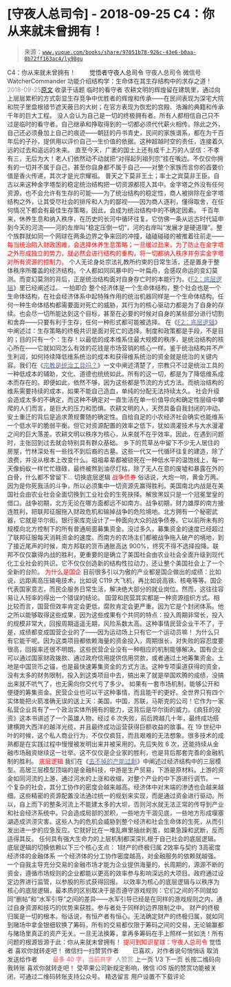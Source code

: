# [守夜人总司令] - 2018-09-25 C4：你从来就未曾拥有！

> 来源：[`www.yuque.com/books/share/97051b78-926c-43e6-b0aa-0b72ff163ac4/ly98gu`](https://www.yuque.com/books/share/97051b78-926c-43e6-b0aa-0b72ff163ac4/ly98gu)

<ne-p id="520f42f3293818f927861ebbd5b15da4_p_0" data-lake-id="520f42f3293818f927861ebbd5b15da4_p_0"><ne-text id="ufa925205" style="color: rgb(51, 51, 51);">C4：你从来就未曾拥有！</ne-text></ne-p> <ne-p id="d06f389b25e6277c24c581111ad1a0a1" data-lake-id="d06f389b25e6277c24c581111ad1a0a1"><ne-text id="u76cd5b37" ne-fontsize="12" style="color: rgb(255, 255, 255);">原创</ne-text><ne-text id="ubf5745e7" ne-fontsize="14">觉悟者</ne-text><ne-text id="ue40293ff" ne-fontsize="14">守夜人总司令</ne-text></ne-p> <ne-p id="ee5716984f58b9db9ca578688542b8c0" data-lake-id="ee5716984f58b9db9ca578688542b8c0"><ne-text id="uc37d6d11" ne-fontsize="14" ne-bold="true" style="color: rgb(51, 51, 51);">守夜人总司令</ne-text></ne-p> <ne-p id="f5897f39ade968dc430263f579e4dbad" data-lake-id="f5897f39ade968dc430263f579e4dbad"><ne-text id="ub1c5eaf1" ne-fontsize="14" style="color: rgb(51, 51, 51);">微信号</ne-text><ne-text id="ud2e027f9" ne-fontsize="14" style="color: rgb(51, 51, 51);">WatcherCommander</ne-text></ne-p> <ne-p id="71145cacbc18152b87122f34e97a2fab" data-lake-id="71145cacbc18152b87122f34e97a2fab"><ne-text id="udb93aab6" ne-fontsize="14" style="color: rgb(51, 51, 51);">功能介绍</ne-text><ne-text id="u614d68fb" ne-fontsize="14" style="color: rgb(51, 51, 51);">结构学：生命体在其生存结构中的求存之道！</ne-text></ne-p> <ne-p id="8a43d88c575a9e5d4ce73ae17d625af7" data-lake-id="8a43d88c575a9e5d4ce73ae17d625af7"><ne-text id="u1a9ccba5" style="color: rgb(140, 140, 140);">2018-09-25</ne-text>[<ne-text id="u946e129d" ne-fontsize="14">原文</ne-text>](https://mp.weixin.qq.com/s?__biz=MzAxNDk1NjI2Mw==&mid=2247483915&idx=1&sn=3ed8bfea1188efe78608fdd16031eb1a&chksm=9b8a2183acfda8959af3f200a698fd9960c30ca5bf2bc8851021a96915217b681b8d0f536a6e&scene=27#wechat_redirect&cpage=483)</ne-p> <ne-p id="d5db52d3a71b15908f5aa628b601173c" data-lake-id="d5db52d3a71b15908f5aa628b601173c"><ne-text id="u20bfa794" style="color: rgb(51, 51, 51);">收录于话题</ne-text></ne-p> <ne-p id="6312f7f5cce83998994f341131ea064f" data-lake-id="6312f7f5cce83998994f341131ea064f"><ne-text id="ub5616d90" ne-bold="true" style="color: rgb(51, 51, 51);">临时的看守者</ne-text></ne-p> <ne-p id="c559b3c6b2912fee99486ed7c43abcf9" data-lake-id="c559b3c6b2912fee99486ed7c43abcf9"><ne-text id="u6b45fb7e" style="color: rgb(51, 51, 51);">农耕文明的辉煌留在建筑里，通过向上层层累积的方式彰显生存竞争中优胜者的辉煌和传承——在民间表现为深宅大院和院子里盘根错节遮天蔽日的大树；在官方表现为恢宏的宫殿、浩瀚的典籍和传承千年的巨大工程。</ne-text></ne-p> <ne-p id="75f227edfd159b406dc233b63a55929f" data-lake-id="75f227edfd159b406dc233b63a55929f"><ne-text id="u78322a60" style="color: rgb(51, 51, 51);">没人会认为自己是一切的终极拥有者。所有人都相信自己只不过是临时的看守者。自己继承和挣取得到的一切都必须代代薪火相传。除此之外，自己还必须叠加上自己的痕迹——朝廷的丹书青史，民间的家族谱系，都在为千百年后的子孙，提供用以评价自己一生价值的依据。这种超越时空的责任，连接着久远的过去和遥远的未来。</ne-text></ne-p> <ne-p id="85c65e95d55b97e5781b72f732029369" data-lake-id="85c65e95d55b97e5781b72f732029369"><ne-text id="uebe1efae" style="color: rgb(51, 51, 51);">直至今天，广袤的国土上还有成千上万的人坚信：不孝有三，无后为大！老人们依然动不动就把“对得起列祖列宗”挂在嘴边。</ne-text><ne-text id="u94a7f516" ne-bold="true" style="color: rgb(51, 51, 51);">不仅仅你拥有的一切并不属于自己，甚至你自身都不属于自己——对整个家族而言你的首要价值是香火传递，其次才是光宗耀祖。</ne-text></ne-p> <ne-p id="6bbf3bb24054538b4626c13e845cb837" data-lake-id="6bbf3bb24054538b4626c13e845cb837"><ne-text id="uff7e1b48" ne-bold="true" style="color: rgb(51, 51, 51);">普天之下莫非王土；率士之宾莫非王臣。自古以来这种金字塔型的稳定统治结构把一切资源都揽入其中。金字塔之外没有任何资源，也不会允许有生存的可能——为了统治结构的稳定性，商人被排除在金字塔结构之外，让其受尽社会的排斥和人为的鄙视</ne-text><ne-text id="u94f839b7" style="color: rgb(51, 51, 51);">——因为商人逐利，懂得取舍，在任何情况下都会有最佳生存策略，因此，会成为统治结构中的不确定因素。</ne-text></ne-p> <ne-p id="60a6c9192f9c251bba294a43b4e6b5c2" data-lake-id="60a6c9192f9c251bba294a43b4e6b5c2"><ne-text id="ud2c4693c" style="color: rgb(51, 51, 51);">千百年来，休养生息和纳入秩序，在历史的长河中循环往复。它仿佛一条从远古时代延申到今天的河流——河的左岸叫“稳定压倒一切”，河的右岸叫“发展才是硬道理”。整个族群就如同一个网球在两条边界之争来回的冲撞，磕磕碰碰的被推着往前走——</ne-text><ne-text id="uad3d003b" style="color: rgb(255, 0, 0);">每当统治陷入财政困难，会选择休养生息策略；一旦缓过劲来，为了防止在金字塔之外形成独立的势力，就必然会进行结构的重构，将一切都纳入秩序并夯实金字塔对所有资源的控制力。</ne-text></ne-p> <ne-p id="7ae21ff1d7edcc09de05b7fb69692421" data-lake-id="7ae21ff1d7edcc09de05b7fb69692421"><ne-text id="u48932d71" style="color: rgb(51, 51, 51);">个人无论身处宗法礼教所约束的日常生活，还是置身于整体秩序所覆盖的经济结构。个人都如同风暴中的一叶扁舟，会感叹命运的变幻莫测。而变幻莫测的背后，正是统治结构面对自身存亡时的本能行为。《</ne-text>[<ne-text id="u785a93e6" style="color: rgb(87, 107, 149);">F2：底层逻辑</ne-text>](http://mp.weixin.qq.com/s?__biz=MzAxNDk1NjI2Mw==&mid=2247483905&idx=1&sn=e13c2886d004d818f12f6981f4c4e35a&chksm=9b8a2189acfda89f1a2b2326514ec0f5e6696cb737fc89b123afad6198807fa669769a850cd3&scene=21#wechat_redirect)<ne-text id="u3f8370e9" style="color: rgb(51, 51, 51);">》里已经阐述过。</ne-text></ne-p> <ne-p id="fc95dcbe737dceafaee199fb3e7e49e6" data-lake-id="fc95dcbe737dceafaee199fb3e7e49e6"><ne-text id="uc75eefa5" ne-bold="true" style="color: rgb(51, 51, 51);">一拍即合</ne-text></ne-p> <ne-p id="30a270c27d7372d7992a3cea0b9a6ef5" data-lake-id="30a270c27d7372d7992a3cea0b9a6ef5"><ne-text id="ub86367be" style="color: rgb(51, 51, 51);">整个经济体是一个生命体结构，整个社会也是一个生命体结构，在社会经济体系中起特殊作用的统治机器同样是一个生命体结构。任何一种生命体结构都需要面对死亡的威胁，其行为的核心驱动力都是为了自身的存续。也会尽一切所能达到这个目标，甚至在必要的时候对自身的某些部分进行切割和舍弃——只要有利于生存，任何一种形式都可能被选择。</ne-text></ne-p> <ne-p id="bc05fff8dd63e44c744fcfcf16a0d234" data-lake-id="bc05fff8dd63e44c744fcfcf16a0d234"><ne-text id="uaabc3a86" style="color: rgb(51, 51, 51);">在《</ne-text>[<ne-text id="ud35951f6" style="color: rgb(87, 107, 149);">F2：底层逻辑</ne-text>](http://mp.weixin.qq.com/s?__biz=MzAxNDk1NjI2Mw==&mid=2247483905&idx=1&sn=e13c2886d004d818f12f6981f4c4e35a&chksm=9b8a2189acfda89f1a2b2326514ec0f5e6696cb737fc89b123afad6198807fa669769a850cd3&scene=21#wechat_redirect)<ne-text id="u316d2556" style="color: rgb(51, 51, 51);">》中阐述过：</ne-text><ne-text id="u62846b08" ne-bold="true" style="color: rgb(51, 51, 51);">生存策略的终极共识是面对死亡的选择。</ne-text><ne-text id="ub94e1e8c" style="color: rgb(51, 51, 51);">制度和政策都是手段，不是目的；目的只有一个：生存！以最低的成本维系住最大规模的秩序，是统治结构的核心所在——它就如同怎么有效的花钱是市场营销的核心一样。鉴于统治结构并不产生利润，如何持续降低维系统治的成本和获得维系统治的资金就是统治的关键内容。我们在《</ne-text>[<ne-text id="u9bf7c6d2" style="color: rgb(87, 107, 149);">宗教是统治工具吗？</ne-text>](http://mp.weixin.qq.com/s?__biz=MzAxNDk1NjI2Mw==&mid=2247483901&idx=1&sn=f5d9f8c7bd84370c79adae921351e813&chksm=9b8a2275acfdab63fde093d76ff82e01d0e2fd43ea675f77fd17fd51a15873d4d10499f5338d&scene=21#wechat_redirect)<ne-text id="ub0cb1057" style="color: rgb(51, 51, 51);">》一文中阐述清楚了，宗教只不过是统治工具的一种低成本的辅助，文化、道德也统统如此。所有的这一切，都是为了降低维系成本而存在的。即便如此，依然不够，因为这些都是节流的方式方法。而统治结构的维系需要持续的成本，如果不能自己造血，单纯的分配无法持续太久。</ne-text></ne-p> <ne-p id="80f2d4b8b55667c5726f502315b3e624" data-lake-id="80f2d4b8b55667c5726f502315b3e624"><ne-text id="u3960e1a3" ne-bold="true" style="color: rgb(51, 51, 51);">社会升级会造成太多的不确定，而这种不确定对一直生活在单一价值导向和确定性层级中攀爬的人们而言，是巨大的压力和恐惧。</ne-text><ne-text id="uc9a98004" style="color: rgb(51, 51, 51);">农耕文明的人，天然具备自我封闭的冲动。安土重迁的背后是追求萧规曹随的确定性。自给自足的小农经济社会确实也能维系一个低水平的脆弱平衡。但它对资源配置的效率之低下，犹如滴灌技术与大水漫灌之间的巨大落差。农耕文明以秩序为核心，从来就不在乎效率。因此，在遇到问题时，主张回到过去就会特别具有群众基础。</ne-text></ne-p> <ne-p id="314ce7433738ffc5d9b78b4829ce3846" data-lake-id="314ce7433738ffc5d9b78b4829ce3846"><ne-text id="u48516865" style="color: rgb(51, 51, 51);">乡下的荒草丛中留下不少无人居住的房屋，竹林深处有一些找不到后裔的古墓。这些一代又一代循环往复的建造，除了浪费，并没从根本上改变什么。祖祖辈辈都被锁死在一种低水平的温饱线上，每一天像蚂蚁一样忙忙碌碌，最终被熬到油尽灯枯，除了无人在意的废墟和暴露在外的白骨，什么都不曾留下…</ne-text></ne-p> <ne-p id="b6542047d5f3996abbe28a9c6f257c7e" data-lake-id="b6542047d5f3996abbe28a9c6f257c7e"><ne-text id="u6a78edf8" ne-bold="true" style="color: rgb(51, 51, 51);">切换底层逻辑</ne-text></ne-p> <ne-p id="7f035c4878eb308904417a3ec9ff7e2e" data-lake-id="7f035c4878eb308904417a3ec9ff7e2e"><ne-text id="u2b20f73f" style="color: rgb(255, 0, 0);">战争债券</ne-text></ne-p> <ne-p id="338b412ef2fe387d7ac277fffe52a36f" data-lake-id="338b412ef2fe387d7ac277fffe52a36f"><ne-text id="u333a752a" style="color: rgb(51, 51, 51);">俗话说，大炮一响，黄金万两。因为是你死我活的斗争，所以必须集中一切资源先赢得胜利。美国南北内战是在美国社会由农业社会全面切换到工业社会的生死抉择。解放黑奴只是一个冠冕堂皇的借口。战争初期，北方无论在哪方面都远不如南方。战争初期，财力雄厚的南方接连胜利，把联邦征服拖入财政危机和输掉战争的危险境地。北方拥有一个秘密武器，它就是华尔街。银行家库克设计了一种面向大众的战争债券。它以前所未有的规模向北方控制下的所有普通局面募集资金。没过多久，募集资金的速度已经超过了联邦征服每天消耗资金的速度。而南方的农场主们都被战争拖入破产的境地，到了接近尾声的时候，南方邦联的货币通胀高达 900%，终究不得不选择投降。联邦不仅仅赢得内战的胜利，更重要的是确立了美国社会由农业社会全面升级到现代化工业社会的共识。它不仅仅创造新的结构性拉动力，还让整个美国社会上了一个全新的台阶。</ne-text></ne-p> <ne-p id="2053d38eefbde9da33537034b62cb8af" data-lake-id="2053d38eefbde9da33537034b62cb8af"><ne-text id="ue995e952" style="color: rgb(255, 0, 0);">为什么是国企</ne-text></ne-p> <ne-p id="15e94f0b2671cab085278599fb981385" data-lake-id="15e94f0b2671cab085278599fb981385"><ne-text id="u6e9e29f3" style="color: rgb(51, 51, 51);">目前很多引以为傲的产业都是国企做出的成绩：比如说，远距离高压输电技术，比如说 C119 大飞机，再比如说高铁、核电等等。国企代表国家意志，而民企服务日常生活，解决绝大部分的就业岗位。然而，这往往容易让人轻率的得出一个错误的结论。</ne-text></ne-p> <ne-p id="b2a65db0217d02d64972cfcf834db739" data-lake-id="b2a65db0217d02d64972cfcf834db739"><ne-text id="u01ab025c" style="color: rgb(51, 51, 51);">国营和民营其实都是一种资源组织方式。相比较而言，国营但效率肯定会更低，腐败肯定会更严重。因为它是个封闭体系。他之所以能够取得这些成果，因为这些成果有个共同的特点：投入周期非常长，投入的规模非常大，回报周期遥遥无期，风险系数太高。这种事情民营企业干不了，于是，成绩都变成国营企业的了——因为运动场上只有它一个运动员嘛！</ne-text></ne-p> <ne-p id="fcbf88aa9e677cc99f93f669060f358e" data-lake-id="fcbf88aa9e677cc99f93f669060f358e"><ne-text id="u15e04201" style="color: rgb(51, 51, 51);">为什么只有它能干呢。因为这类项目都依赖海量的资金投入，周期很长，对失败的容忍度要很高，回报率还很不明朗。这些民营企业没有一种相应的机制能够解决。国有企业可以通过国家财政拨款、通过政府信用提供信用贷款，或者通过土地筹集资金。土地是中国货币之锚，也是最快速筹集资金的方式方法。这种专项渠道获得的资金，没有太多的财务限制，投入到这类项目中去，搞出来了就是举国欢腾的成绩，没搞出来就不吭气了，也无需向你交代亏了多少。</ne-text></ne-p> <ne-p id="eac492bf0a28da67dac485e9fa793a9b" data-lake-id="eac492bf0a28da67dac485e9fa793a9b"><ne-text id="uce47079d" style="color: rgb(51, 51, 51);">如果有一套市场机制，能够公开和便捷的筹集资金。民营企业也可以干这种事情，而且能干的更好。全世界只有四个实体能把火箭准确无误的送上天：美国，中国，苏联，马斯克的公司！它作为一家私营企业具有了一个政治实体所拥有的能力，这背后是华尔街的威力。《疯狂的投资》这本书讲述了一个英雄人物，经过 6 次失败，前后跨越几十年，最终成功搭建横跨大西洋的越洋光缆，并且最终成功运营获得巨额收益的故事。在 19 世纪中叶的时候，这个私人商业行为，不仅仅疯狂，而且艰难的无法想象。很多技术的成熟都是在实践过程中慢慢被发明出来并被采用的。先后失败 6 次，还能持续从金融市场融资继续这一壮举。这不仅仅是企业家的胜利，也是背后那套完善的金融机制的胜利。</ne-text></ne-p> <ne-p id="3180fe39df931a9a8a84718ba07b52ed" data-lake-id="3180fe39df931a9a8a84718ba07b52ed"><ne-text id="uf09c9c4c" style="color: rgb(255, 0, 0);">底层逻辑</ne-text></ne-p> <ne-p id="51fe39955e809fa1e7532e144fe40798" data-lake-id="51fe39955e809fa1e7532e144fe40798"><ne-text id="u1ecc7819" style="color: rgb(51, 51, 51);">我们在《</ne-text>[<ne-text id="udd00368c" style="color: rgb(87, 107, 149);">去不掉的产能过剩</ne-text>](http://mp.weixin.qq.com/s?__biz=MzAxNDk1NjI2Mw==&mid=2247483884&idx=1&sn=a74600b590ee078128ebb3fa0969479a&chksm=9b8a2264acfdab72589d8dfa052bbe559f6c107cc4b1cbf39206e14d7757c18a4eebc98a43e2&scene=21#wechat_redirect)<ne-text id="u2deaec1e" style="color: rgb(51, 51, 51);">》中阐述过经济结构中的三层模型。高居三层模型顶端的是金融科技，中游是生产贸易，下游是原材料。上游的资金如同河流的上游，通过河水的上涨和收缩，对整个产业的中下游进行调节。</ne-text></ne-p> <ne-p id="daf0588a875d91c54b4440cc21ad8b92" data-lake-id="daf0588a875d91c54b4440cc21ad8b92"><ne-text id="uda301856" style="color: rgb(51, 51, 51);">一个复杂的社会，其分工协作的密度会越来越高。经济体中对末端的渗透也会越来越细。这些精密的资源配置没法通过统一的规划来实现，而是通过资金进行驱动。所以，自上而下的整条河流上不能建太多的大坝，否则河水就无法正常的传导到产业和社会经济系统中。只会造成局部的淤积，一些地方干涸见底，一些地方形成堰塞湖造成洪涝灾害。这些人为的危机会威胁到整个经济和社会生命体的生死，从而引发出进一步的应急反应。它就好比在一堆乱麻里抽丝剥茧，如果急躁和武断，反而适得其反。</ne-text></ne-p> <ne-p id="46750741d52ca55bb674d13e4446e50e" data-lake-id="46750741d52ca55bb674d13e4446e50e"><ne-text id="ub41361b2" style="color: rgb(51, 51, 51);">任何具有强大生命力的上层机制都深深扎根于自己社会的底层逻辑。底层逻辑的切换依赖以下三个核心支点：</ne-text></ne-p> <ne-oli><ne-oli-i>1</ne-oli-i><ne-oli-c class="ne-oli-content" id="296999f131a3cd69d945d64e7cf2a45b" data-lake-id="296999f131a3cd69d945d64e7cf2a45b"><ne-text id="u532ea7ca" style="color: rgb(51, 51, 51);">财产的终极归属</ne-text></ne-oli-c></ne-oli> <ne-oli><ne-oli-i>2</ne-oli-i><ne-oli-c class="ne-oli-content" id="1f0fe7817e3aa83244fe9e1ecb05df5b" data-lake-id="1f0fe7817e3aa83244fe9e1ecb05df5b"><ne-text id="u35fd8969" style="color: rgb(51, 51, 51);">效率与契约</ne-text></ne-oli-c></ne-oli> <ne-oli><ne-oli-i>3</ne-oli-i><ne-oli-c class="ne-oli-content" id="a90ce8494d21c1c7df1fd57ce051a8bb" data-lake-id="a90ce8494d21c1c7df1fd57ce051a8bb"><ne-text id="u886ed1e8" style="color: rgb(51, 51, 51);">高密度经济体的金融体系</ne-text></ne-oli-c></ne-oli> <ne-p id="a4c91d1a8838a69b7a95665a984c8024" data-lake-id="a4c91d1a8838a69b7a95665a984c8024"><ne-text id="u5188104f" style="color: rgb(51, 51, 51);">一个经济体的分工协作密度越高，对金融服务的依赖就越强。一个自我主导充分交易的金融市场才能为企业提供海量的，长周期的，源源不断的资金，遵循市场规则的企业都能以更高的效率参与影响深远的大项目。政府通过设定边界进行监管，以参股的形式获得回报。</ne-text></ne-p> <ne-p id="1627e1ba5a65c62a00264f216bbb88d6" data-lake-id="1627e1ba5a65c62a00264f216bbb88d6"><ne-text id="u6a001153" style="color: rgb(51, 51, 51);">以效率为核心的底层逻辑与以秩序为核心的底层逻辑，最本质的区别取决于是否遵守游戏规则：它们之间的不同就如同“删帖”和“水军引导”之间的差异——水军引导已经是在同样的游戏规则之内，通过自身资源和技巧的优势来获胜。参与者处于同样的边界限制之中。</ne-text></ne-p> <ne-p id="11ece19393f7a04e633ce04d0ba3d658" data-lake-id="11ece19393f7a04e633ce04d0ba3d658"><ne-text id="u038df0d1" ne-bold="true" style="color: rgb(51, 51, 51);">财产的终极归属是一切的根本。俗话说，有恒产者有恒心。</ne-text><ne-text id="uaee9067e" style="color: rgb(51, 51, 51);">无法确定财产的终极归属，就如同到赌场中拿金银细软换了筹码，所有的交易都仅限于筹码之间的交易，无论输赢都与赌场里真正的资产无关。一旦无法换筹，拿再多筹码在手上照样一贫如洗！</ne-text><ne-text id="u7b3fb604" ne-bold="true" style="color: rgb(51, 51, 51);">所有问题的根源皆源于此：你从来就未曾拥有！</ne-text></ne-p> <ne-p id="25a35e8da94b91adab563aeb6d990c5d" data-lake-id="25a35e8da94b91adab563aeb6d990c5d" ne-alignment="center"><ne-text id="uc9b71bc6" ne-bold="true" style="color: rgb(255, 0, 0);">提问到知识星球：守夜人总司令</ne-text></ne-p>  <ne-p id="82be7786358259dbf6630d25616d197d" data-lake-id="82be7786358259dbf6630d25616d197d" ne-alignment="center"><ne-card data-card-name="image" data-card-type="inline" id="SNthc" data-event-boundary="card" style="color: rgb(51, 51, 51);"><ne-p id="6936158cf2ecf1224410e43e115f3ce7" data-lake-id="6936158cf2ecf1224410e43e115f3ce7"><ne-text id="u0a15e2f5" style="color: rgb(51, 51, 51);">觉悟者</ne-text></ne-p> <ne-p id="8adc3637c9c05f20677c09298aa59a05" data-lake-id="8adc3637c9c05f20677c09298aa59a05"><ne-text id="ufdcdda5e" style="color: rgb(51, 51, 51);">喜欢你就转走吧！</ne-text></ne-p> <ne-p id="043bc1f530803d0ebc6701f1bd54d37c" data-lake-id="043bc1f530803d0ebc6701f1bd54d37c"><ne-text id="ua672a315" ne-bold="true" style="color: rgb(51, 51, 51);">微信扫一扫赞赏作者</ne-text><ne-text id="ud8a40879" ne-bold="true" style="color: rgb(255, 255, 255);">赞赏</ne-text></ne-p> <ne-p id="14db4f69b2709712f5474508c823bd49" data-lake-id="14db4f69b2709712f5474508c823bd49"><ne-text id="ud74a4997" style="color: rgb(51, 51, 51);">已喜欢，</ne-text><ne-text id="u96ccabf9">对作者说句悄悄话</ne-text></ne-p> <ne-p id="94f83e63f82b8bbaba482c53cc68b2ca" data-lake-id="94f83e63f82b8bbaba482c53cc68b2ca"><ne-text id="u21b9a941" style="color: rgb(51, 51, 51);">取消</ne-text></ne-p> <ne-p id="df47578d325dbae67d9f6c4882a40c33" data-lake-id="df47578d325dbae67d9f6c4882a40c33"><ne-text id="uc9cfa1ff" ne-fontsize="14" ne-bold="true" style="color: rgb(51, 51, 51);">发送给作者</ne-text></ne-p> <ne-p id="7730fc1a9231e67ecec1047504588701" data-lake-id="7730fc1a9231e67ecec1047504588701"><ne-text id="u85e816ab" ne-bold="true" style="color: rgb(255, 255, 255);">发送</ne-text></ne-p> <ne-p id="f920641500fa639c5004335196d316a9" data-lake-id="f920641500fa639c5004335196d316a9"><ne-text id="u4a849772" ne-fontsize="13" style="color: rgb(250, 81, 81);">最多 40 字，当前共字</ne-text></ne-p> <ne-p id="3d646b2cac1178a98f12d62d4343fdc1" data-lake-id="3d646b2cac1178a98f12d62d4343fdc1"><ne-text id="u882452be" style="color: rgb(136, 136, 136);"> 人赞赏</ne-text></ne-p> <ne-p id="1964371b4a5fb6e41a25fbec89f5a31c" data-lake-id="1964371b4a5fb6e41a25fbec89f5a31c"><ne-text id="u720bc5b3" style="color: rgb(51, 51, 51);">上一页</ne-text> <ne-text id="u7309bf37">1</ne-text><ne-text id="u51ff4532" style="color: rgb(51, 51, 51);">/3 下一页</ne-text></ne-p> <ne-p id="44c87015b71a99c526d3995e5b48fb0b" data-lake-id="44c87015b71a99c526d3995e5b48fb0b"><ne-text id="u55723fcc" style="color: rgb(51, 51, 51);">长按二维码向我转账</ne-text></ne-p> <ne-p id="468887e2ea766d39c11cc09c659c5450" data-lake-id="468887e2ea766d39c11cc09c659c5450"><ne-text id="u996ec9b0" style="color: rgb(51, 51, 51);">喜欢你就转走吧！</ne-text></ne-p> <ne-p id="d43f37db5ee0b655e4087ba3cdd687c3" data-lake-id="d43f37db5ee0b655e4087ba3cdd687c3"><ne-text id="u8a391ae5" style="color: rgb(51, 51, 51);">受苹果公司新规定影响，微信 iOS 版的赞赏功能被关闭，可通过二维码转账支持公众号。</ne-text></ne-p> <ne-h3 id="NaJne" data-lake-id="NaJne"><ne-heading-ext><ne-heading-anchor></ne-heading-anchor><ne-heading-fold></ne-heading-fold></ne-heading-ext><ne-heading-content><ne-text id="u71921f9a" ne-fontsize="16" style="color: rgb(51, 51, 51);">精选留言</ne-text></ne-heading-content></ne-h3> <ne-p id="4ee8d0db90525b92641a3efc1c0efecc" data-lake-id="4ee8d0db90525b92641a3efc1c0efecc"><ne-text id="u9dfc79c3" style="color: rgb(51, 51, 51);">用户设置不下载评论</ne-text></ne-p></ne-card></ne-p>